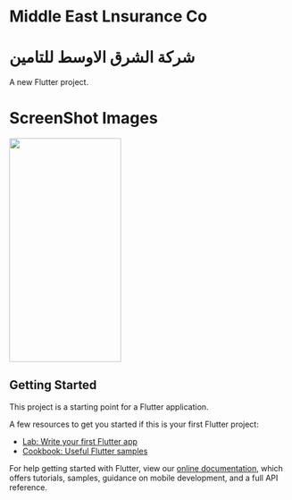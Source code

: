 # Middle East Lnsurance Co
# شركة الشرق الاوسط للتامين

A new Flutter project.

# ScreenShot Images
<img src="Screenshot_2020.jpg" width="200" height="400" >

## Getting Started

This project is a starting point for a Flutter application.

A few resources to get you started if this is your first Flutter project:

- [Lab: Write your first Flutter app](https://flutter.dev/docs/get-started/codelab)
- [Cookbook: Useful Flutter samples](https://flutter.dev/docs/cookbook)

For help getting started with Flutter, view our
[online documentation](https://flutter.dev/docs), which offers tutorials,
samples, guidance on mobile development, and a full API reference.
